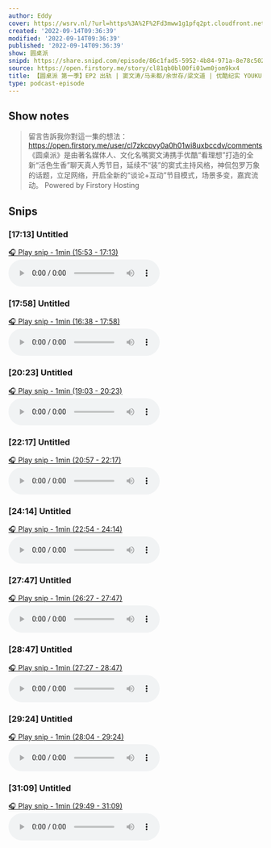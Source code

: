 ```yaml
---
author: Eddy
cover: https://wsrv.nl/?url=https%3A%2F%2Fd3mww1g1pfq2pt.cloudfront.net%2FAvatar%2Fcl7zkcpvy0a0h01wi8uxbccdv%2F1666234585141.jpg&w=200&h=200
created: '2022-09-14T09:36:39'
modified: '2022-09-14T09:36:39'
published: '2022-09-14T09:36:39'
show: 圆桌派
snipd: https://share.snipd.com/episode/86c1fad5-5952-4b84-971a-8e78c502b3b2
source: https://open.firstory.me/story/cl81qb0bl00fi01wm0jom9kx4
title: 【圆桌派 第一季】EP2 出轨 | 窦文涛/马未都/余世存/梁文道 | 优酷纪实 YOUKU DOCUMENTARY
type: podcast-episode
---
```



## Show notes
> 留言告訴我你對這一集的想法：  https://open.firstory.me/user/cl7zkcpvy0a0h01wi8uxbccdv/comments   《圆桌派》是由著名媒体人、文化名嘴窦文涛携手优酷“看理想”打造的全新“活色生香”聊天真人秀节目，延续不“装”的窦式主持风格，神侃包罗万象的话题，立足网络，开启全新的“谈论+互动”节目模式，场景多变，嘉宾流动。
> Powered by  Firstory Hosting

## Snips
### [17:13] Untitled
[🎧 Play snip - 1min️ (15:53 - 17:13)](https://share.snipd.com/snip/4f8fd458-4a2f-4895-8451-86f7fc9b5397)
<audio controls> <source src="https://backend.endpoints.firstory-709db.cloud.goog/play.mp3?url=https%3A%2F%2Fd3mww1g1pfq2pt.cloudfront.net%2FRecord%2Fcl7zkcpvy0a0h01wi8uxbccdv%2Fcl81qb0bl00fj01wm1nnrbgn5.mp3%3Fv%3D1663166979486#t=15:53,17:13"> </audio>
### [17:58] Untitled
[🎧 Play snip - 1min️ (16:38 - 17:58)](https://share.snipd.com/snip/a333b850-6641-4dc7-ac36-423ce7bafb1e)
<audio controls> <source src="https://backend.endpoints.firstory-709db.cloud.goog/play.mp3?url=https%3A%2F%2Fd3mww1g1pfq2pt.cloudfront.net%2FRecord%2Fcl7zkcpvy0a0h01wi8uxbccdv%2Fcl81qb0bl00fj01wm1nnrbgn5.mp3%3Fv%3D1663166979486#t=16:38,17:58"> </audio>
### [20:23] Untitled
[🎧 Play snip - 1min️ (19:03 - 20:23)](https://share.snipd.com/snip/15b762ba-ee0d-483a-aa73-6991822c17e2)
<audio controls> <source src="https://backend.endpoints.firstory-709db.cloud.goog/play.mp3?url=https%3A%2F%2Fd3mww1g1pfq2pt.cloudfront.net%2FRecord%2Fcl7zkcpvy0a0h01wi8uxbccdv%2Fcl81qb0bl00fj01wm1nnrbgn5.mp3%3Fv%3D1663166979486#t=19:03,20:23"> </audio>
### [22:17] Untitled
[🎧 Play snip - 1min️ (20:57 - 22:17)](https://share.snipd.com/snip/f9363d92-154c-4c90-a038-c03c0664a0b4)
<audio controls> <source src="https://backend.endpoints.firstory-709db.cloud.goog/play.mp3?url=https%3A%2F%2Fd3mww1g1pfq2pt.cloudfront.net%2FRecord%2Fcl7zkcpvy0a0h01wi8uxbccdv%2Fcl81qb0bl00fj01wm1nnrbgn5.mp3%3Fv%3D1663166979486#t=20:57,22:17"> </audio>
### [24:14] Untitled
[🎧 Play snip - 1min️ (22:54 - 24:14)](https://share.snipd.com/snip/8017ec9a-aeb6-49ee-90ea-8bf834848806)
<audio controls> <source src="https://backend.endpoints.firstory-709db.cloud.goog/play.mp3?url=https%3A%2F%2Fd3mww1g1pfq2pt.cloudfront.net%2FRecord%2Fcl7zkcpvy0a0h01wi8uxbccdv%2Fcl81qb0bl00fj01wm1nnrbgn5.mp3%3Fv%3D1663166979486#t=22:54,24:14"> </audio>
### [27:47] Untitled
[🎧 Play snip - 1min️ (26:27 - 27:47)](https://share.snipd.com/snip/4f744ea3-2fa5-4164-be7e-5a3162ffd8b5)
<audio controls> <source src="https://backend.endpoints.firstory-709db.cloud.goog/play.mp3?url=https%3A%2F%2Fd3mww1g1pfq2pt.cloudfront.net%2FRecord%2Fcl7zkcpvy0a0h01wi8uxbccdv%2Fcl81qb0bl00fj01wm1nnrbgn5.mp3%3Fv%3D1663166979486#t=26:27,27:47"> </audio>
### [28:47] Untitled
[🎧 Play snip - 1min️ (27:27 - 28:47)](https://share.snipd.com/snip/44150825-7cf9-4468-843f-8cbb098f4580)
<audio controls> <source src="https://backend.endpoints.firstory-709db.cloud.goog/play.mp3?url=https%3A%2F%2Fd3mww1g1pfq2pt.cloudfront.net%2FRecord%2Fcl7zkcpvy0a0h01wi8uxbccdv%2Fcl81qb0bl00fj01wm1nnrbgn5.mp3%3Fv%3D1663166979486#t=27:27,28:47"> </audio>
### [29:24] Untitled
[🎧 Play snip - 1min️ (28:04 - 29:24)](https://share.snipd.com/snip/7c31284e-4dc6-4840-83a1-ee50a0ee6dd8)
<audio controls> <source src="https://backend.endpoints.firstory-709db.cloud.goog/play.mp3?url=https%3A%2F%2Fd3mww1g1pfq2pt.cloudfront.net%2FRecord%2Fcl7zkcpvy0a0h01wi8uxbccdv%2Fcl81qb0bl00fj01wm1nnrbgn5.mp3%3Fv%3D1663166979486#t=28:04,29:24"> </audio>
### [31:09] Untitled
[🎧 Play snip - 1min️ (29:49 - 31:09)](https://share.snipd.com/snip/9c09ffba-a76d-4879-8333-183e9063d5e2)
<audio controls> <source src="https://backend.endpoints.firstory-709db.cloud.goog/play.mp3?url=https%3A%2F%2Fd3mww1g1pfq2pt.cloudfront.net%2FRecord%2Fcl7zkcpvy0a0h01wi8uxbccdv%2Fcl81qb0bl00fj01wm1nnrbgn5.mp3%3Fv%3D1663166979486#t=29:49,31:09"> </audio>
